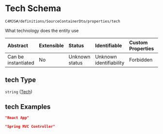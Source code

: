 # Tech Schema

```txt
C4MJS#/definitions/SourceContainerDto/properties/tech
```

What technology does the entity use

| Abstract            | Extensible | Status         | Identifiable            | Custom Properties | Additional Properties | Access Restrictions | Defined In                                                                            |
| :------------------ | :--------- | :------------- | :---------------------- | :---------------- | :-------------------- | :------------------ | :------------------------------------------------------------------------------------ |
| Can be instantiated | No         | Unknown status | Unknown identifiability | Forbidden         | Allowed               | none                | [source-workspace.schema.json\*](source-workspace.schema.json "open original schema") |

## tech Type

`string` ([Tech](source-workspace-definitions-container-properties-tech.md))

## tech Examples

```json
"React App"
```

```json
"Spring MVC Controller"
```
